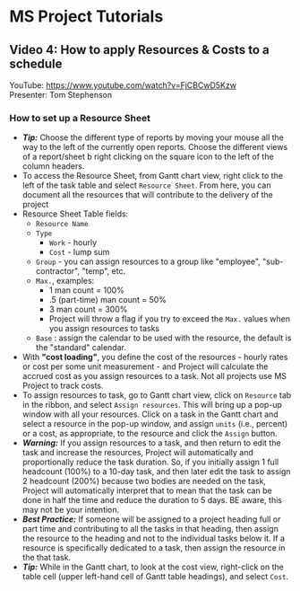 # MS Project Tutorials
## Video 4: How to apply Resources & Costs to a schedule   
YouTube: <https://www.youtube.com/watch?v=FjCBCwD5Kzw>  
Presenter: Tom Stephenson
### How to set up a Resource Sheet
- ___Tip:___ Choose the different type of reports by moving your mouse all the way to the left of the currently open reports. Choose the different views of a report/sheet b right clicking on the square icon to the left of the column headers.
- To access the Resource Sheet, from Gantt chart view, right click to the left of the task table and select `Resource Sheet`. From here, you can document all the resources that will contribute to the delivery of the project
- Resource Sheet Table fields:
  - `Resource Name`
  - `Type`
    - `Work` - hourly
    - `Cost` - lump sum
  - `Group` - you can assign resources to a group like "employee", "sub-contractor", "temp", etc.
  - `Max.`, examples:
    - 1 man count = 100%
    - .5 (part-time) man count = 50%
    - 3 man count = 300%
    - Project will throw a flag if you try to exceed the `Max.` values when you assign resources to tasks
  - `Base` : assign the calendar to be used with the resource, the default is the "standard" calendar.
- With __"cost loading"__, you define the cost of the resources - hourly rates or cost per some unit measurement - and Project will calculate the accrued cost as you assign resources to a task. Not all projects use MS Project to track costs.  
- To assign resources to task, go to Gantt chart view, click on `Resource` tab in the ribbon, and select `Assign resources`. This will bring up a pop-up window with all your resources. Click on a task in the Gantt chart and select a resource in the pop-up window, and assign `units` (i.e., percent) or a cost, as appropriate, to the resource and click the `Assign` button.
- ___Warning:___ If you assign resources to a task, and then return to edit the task and increase the resources, Project will automatically and proportionally reduce the task duration. So, if you initially assign 1 full headcount (100%) to a 10-day task, and then later edit the task to assign 2 headcount (200%) because two bodies are needed on the task, Project will automatically interpret that to mean that the task can be done in half the time and reduce the duration to 5 days. BE aware, this may not be your intention.
- ___Best Practice:___ If someone will be assigned to a project heading full or part time and contributing to all the tasks in that heading, then assign the resource to the heading and not to the individual tasks below it. If a resource is specifically dedicated to a task, then assign the resource in the that task.
- ___Tip:___ While in the Gantt chart, to look at the cost view, right-click on the table cell (upper left-hand cell of Gantt table headings), and select `Cost`.
